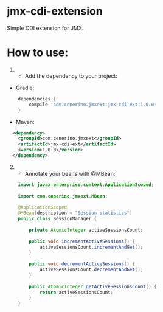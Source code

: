 # jmx-cdi-extension
Simple CDI extension for JMX.

# How to use:

1) - Add the dependency to your project:

- Gradle:
```groovy
    dependencies {
        compile 'com.cenerino.jmxext:jmx-cdi-ext:1.0.0'
    }
```

- Maven:
```xml
  <dependency>
    <groupId>com.cenerino.jmxext</groupId>
    <artifactId>jmx-cdi-ext</artifactId>
    <version>1.0.0</version>
  </dependency>
```

2) - Annotate your beans with @MBean:

```java
    import javax.enterprise.context.ApplicationScoped;
    
    import com.cenerino.jmxext.MBean;
    
    @ApplicationScoped
    @MBean(description = "Session statistics")
    public class SessionManager {
    
        private AtomicInteger activeSessionsCount;
    
        public void incrementActiveSessions() {
            activeSessionsCount.incrementAndGet();
        }
    
        public void decrementActiveSessions() {
            activeSessionsCount.decrementAndGet();
        }
    
        public AtomicInteger getActiveSessionsCount() {
            return activeSessionsCount;
        }
    }
```
